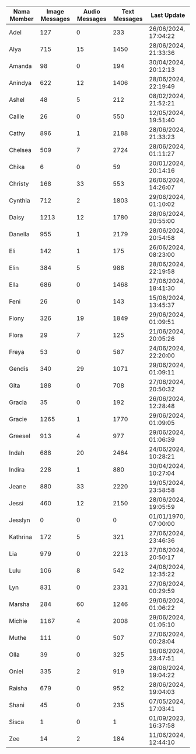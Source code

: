 | Nama Member | Image Messages | Audio Messages | Text Messages | Last Update |
| ------ | -------------- | -------------- | ------------- | ------------ |
| Adel | 127 | 0 | 233 | 26/06/2024, 17:04:22 |
| Alya | 715 | 15 | 1450 | 28/06/2024, 21:33:36 |
| Amanda | 98 | 0 | 194 | 30/04/2024, 20:12:13 |
| Anindya | 622 | 12 | 1406 | 28/06/2024, 22:19:49 |
| Ashel | 48 | 5 | 212 | 08/02/2024, 21:52:21 |
| Callie | 26 | 0 | 550 | 12/05/2024, 19:51:40 |
| Cathy | 896 | 1 | 2188 | 28/06/2024, 21:33:23 |
| Chelsea | 509 | 7 | 2724 | 28/06/2024, 01:11:27 |
| Chika | 6 | 0 | 59 | 20/01/2024, 20:14:16 |
| Christy | 168 | 33 | 553 | 26/06/2024, 14:26:07 |
| Cynthia | 712 | 2 | 1803 | 29/06/2024, 01:10:02 |
| Daisy | 1213 | 12 | 1780 | 28/06/2024, 20:55:00 |
| Danella | 955 | 1 | 2179 | 28/06/2024, 20:54:58 |
| Eli | 142 | 1 | 175 | 26/06/2024, 08:23:00 |
| Elin | 384 | 5 | 988 | 28/06/2024, 22:19:58 |
| Ella | 686 | 0 | 1468 | 27/06/2024, 18:41:30 |
| Feni | 26 | 0 | 143 | 15/06/2024, 13:45:37 |
| Fiony | 326 | 19 | 1849 | 29/06/2024, 01:09:51 |
| Flora | 29 | 7 | 125 | 21/06/2024, 20:05:26 |
| Freya | 53 | 0 | 587 | 24/06/2024, 22:20:00 |
| Gendis | 340 | 29 | 1071 | 29/06/2024, 01:09:11 |
| Gita | 188 | 0 | 708 | 27/06/2024, 20:50:32 |
| Gracia | 35 | 0 | 192 | 26/06/2024, 12:28:48 |
| Gracie | 1265 | 1 | 1770 | 29/06/2024, 01:09:05 |
| Greesel | 913 | 4 | 977 | 29/06/2024, 01:06:39 |
| Indah | 688 | 20 | 2464 | 24/06/2024, 10:28:21 |
| Indira | 228 | 1 | 880 | 30/04/2024, 10:27:04 |
| Jeane | 880 | 33 | 2220 | 19/05/2024, 23:58:58 |
| Jessi | 460 | 12 | 2150 | 28/06/2024, 19:05:59 |
| Jesslyn | 0 | 0 | 0 | 01/01/1970, 07:00:00 |
| Kathrina | 172 | 5 | 321 | 27/06/2024, 23:46:36 |
| Lia | 979 | 0 | 2213 | 27/06/2024, 20:50:17 |
| Lulu | 106 | 8 | 542 | 24/06/2024, 12:35:22 |
| Lyn | 831 | 0 | 2331 | 27/06/2024, 00:29:59 |
| Marsha | 284 | 60 | 1246 | 29/06/2024, 01:06:22 |
| Michie | 1167 | 4 | 2008 | 29/06/2024, 01:05:10 |
| Muthe | 111 | 0 | 507 | 27/06/2024, 00:28:04 |
| Olla | 39 | 0 | 325 | 16/06/2024, 23:47:51 |
| Oniel | 335 | 2 | 919 | 28/06/2024, 19:04:22 |
| Raisha | 679 | 0 | 952 | 28/06/2024, 19:04:03 |
| Shani | 45 | 0 | 235 | 07/05/2024, 17:03:41 |
| Sisca | 1 | 0 | 1 | 01/09/2023, 16:37:58 |
| Zee | 14 | 2 | 184 | 11/06/2024, 12:44:10 |
